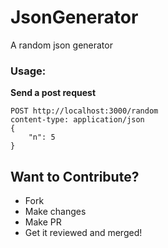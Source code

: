 # JsonGenerator

A random json generator

### Usage: 

**Send a post request**

```
POST http://localhost:3000/random
content-type: application/json
{
    "n": 5
}
```


## Want to Contribute?
- Fork
- Make changes
- Make PR
- Get it reviewed and merged!